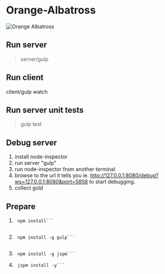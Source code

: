 # Orange-Albatross
![Orange Albatross](http://vignette3.wikia.nocookie.net/flutter-butterfly-sanctuary/images/8/8a/6_Orange_Albatross.jpg/revision/latest?cb=20131117004925 "Orange Albatross")

## Run server
>server/gulp

## Run client
client/gulp watch

## Run server unit tests
>gulp test 


## Debug server
1. install node-inspector
2. run server "gulp"
3. run node-inspector from another terminal
4. browse to the url it tells you ie. http://127.0.0.1:8080/debug?ws=127.0.0.1:8080&port=5858 to start debugging.
5. collect gold


## Prepare
1. ```shell
    npm install```
    
2. ```shell
    npm install -g gulp```
    
3. ```shell
    npm install -g jspm```

4. ```shell
    jspm install -y```
